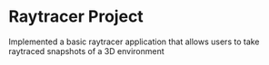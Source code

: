 # Raytracer Project

Implemented a basic raytracer application that allows users to take raytraced snapshots of a 3D environment
